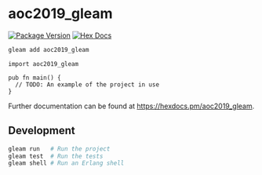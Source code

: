 # aoc2019_gleam

[![Package Version](https://img.shields.io/hexpm/v/aoc2019_gleam)](https://hex.pm/packages/aoc2019_gleam)
[![Hex Docs](https://img.shields.io/badge/hex-docs-ffaff3)](https://hexdocs.pm/aoc2019_gleam/)

```sh
gleam add aoc2019_gleam
```
```gleam
import aoc2019_gleam

pub fn main() {
  // TODO: An example of the project in use
}
```

Further documentation can be found at <https://hexdocs.pm/aoc2019_gleam>.

## Development

```sh
gleam run   # Run the project
gleam test  # Run the tests
gleam shell # Run an Erlang shell
```
